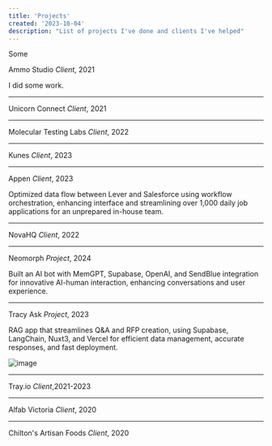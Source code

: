 ```yaml
---
title: 'Projects'
created: '2023-10-04'
description: "List of projects I've done and clients I've helped"
---
```


Some

Ammo Studio
_Client_, 2021

I did some work.

---

Unicorn Connect
_Client_, 2021

---

Molecular Testing Labs
_Client_, 2022

---

Kunes
_Client_, 2023

---

Appen
_Client_, 2023

Optimized data flow between Lever and Salesforce using workflow orchestration, enhancing interface and streamlining over 1,000 daily job applications for an unprepared in-house team.

---

NovaHQ
_Client_, 2022

---

Neomorph
_Project_, 2024

Built an AI bot with MemGPT, Supabase, OpenAI, and SendBlue integration for innovative AI-human interaction, enhancing conversations and user experience.

---

Tracy Ask
_Project_, 2023

RAG app that streamlines Q&A and RFP creation, using Supabase, LangChain, Nuxt3, and Vercel for efficient data management, accurate responses, and fast deployment.

![image](/logo.gif)

---

Tray.io
_Client_,2021-2023

---

Alfab Victoria
_Client_, 2020

---

Chilton's Artisan Foods
_Client_, 2020
